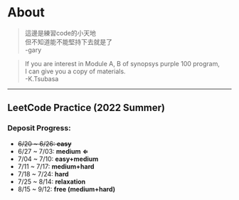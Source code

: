 # About  

>這邊是練習code的小天地  
>但不知道能不能堅持下去就是了  
 -gary  

>If you are interest in Module A, B of synopsys purple 100 program,  
>I can give you a copy of materials.   
-K.Tsubasa
 
---
## LeetCode Practice (2022 Summer)
### Deposit Progress:
* ~~6/20 ~ 6/26: **easy**~~
* 6/27 ~ 7/03: **medium** **&lArr;**
* 7/04 ~ 7/10: **easy+medium**
* 7/11 ~ 7/17: **medium+hard**
* 7/18 ~ 7/24: **hard**
* 7/25 ~ 8/14: **relaxation**
* 8/15 ~ 9/12: **free (medium+hard)**
